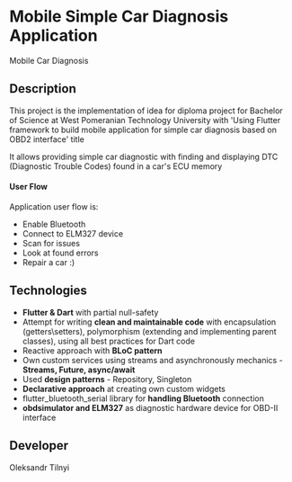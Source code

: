 # Mobile Simple Car Diagnosis Application

Mobile Car Diagnosis

## Description
This project is the implementation of idea for diploma project for Bachelor
of Science at West Pomeranian Technology University with 'Using Flutter framework to
build mobile application for simple car diagnosis based on OBD2 interface' title

It allows providing simple car diagnostic with finding and displaying DTC (Diagnostic Trouble Codes)
found in a car's ECU memory

#### User Flow
Application user flow is:
- Enable Bluetooth
- Connect to ELM327 device
- Scan for issues
- Look at found errors
- Repair a car :)

## Technologies
- **Flutter & Dart** with partial null-safety
- Attempt for writing **clean and maintainable code** with encapsulation (getters\setters), polymorphism (extending and 
implementing parent classes), using all best practices for Dart code
- Reactive approach with **BLoC pattern**
- Own custom services using streams and asynchronously mechanics - **Streams, Future, async/await**
- Used **design patterns** - Repository, Singleton
- **Declarative approach** at creating own custom widgets
- flutter_bluetooth_serial library for **handling Bluetooth** connection
- **obdsimulator and ELM327** as diagnostic hardware device for OBD-II interface

## Developer

Oleksandr Tilnyi
